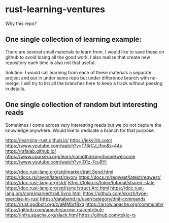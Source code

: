 # rust-learning-ventures

Why this repo?

## One single collection of learning example:
There are several small materials to learn from. I would like to save these on github to avoid losing all the good work. I also realize that create new repository each time is also not that useful. 

Solution: I would call learning from each of these materials a separate project and put in under same repo but under difference branch with no-merge. I will try to list all the branches here to keep a track without peeking in details.


## One single collection of random but interesting reads
Sometimes I come across very interesting reads but we do not capture the knowledge anywhere. Would like to dedicate a branch for that purpose.

https://learning-rust.github.io/
https://jekyllrb.com/
https://www.youtube.com/watch?v=T78rCJ_i1no&t=44s
https://rafalab.github.io/
https://www.coursera.org/learn/compthinking/home/welcome
https://www.youtube.com/watch?v=lO1z-7cuRYI

https://doc.rust-lang.org/std/marker/trait.Send.html
https://docs.rs/rayon/latest/rayon/
https://docs.rs/reqwest/latest/reqwest/
https://doc.rust-lang.org/std/
https://tokio.rs/tokio/tutorial/shared-state
https://doc.rust-lang.org/std/sync/struct.Arc.html
https://doc.rust-lang.org/core/marker/trait.Sync.html
https://github.com/skyzh/type-exercise-in-rust
https://databend.rs/user/category/dml-commands
https://rust.godbolt.org/z/aMMbrf8xq
https://arrow.apache.org/community/
https://github.com/apache/arrow-rs/contribute
https://infra.apache.org/slack.html
https://github.com/tokio-rs
